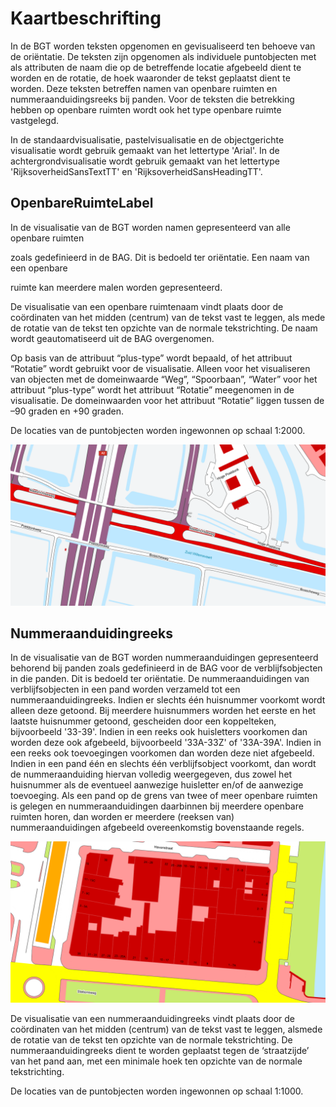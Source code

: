 Kaartbeschrifting
=================

In de BGT worden teksten opgenomen en gevisualiseerd ten behoeve van de
oriëntatie. De teksten zijn opgenomen als individuele puntobjecten met als
attributen de naam die op de betreffende locatie afgebeeld dient te worden en de
rotatie, de hoek waaronder de tekst geplaatst dient te worden. Deze teksten
betreffen namen van openbare ruimten en nummeraanduidingsreeks bij panden. Voor
de teksten die betrekking hebben op openbare ruimten wordt ook het type openbare
ruimte vastgelegd.

In de standaardvisualisatie, pastelvisualisatie en de objectgerichte
visualisatie wordt gebruik gemaakt van het lettertype 'Arial'. In de
achtergrondvisualisatie wordt gebruik gemaakt van het lettertype
'RijksoverheidSansTextTT' en 'RijksoverheidSansHeadingTT'.

OpenbareRuimteLabel 
--------------------

In de visualisatie van de BGT worden namen gepresenteerd van alle openbare
ruimten

zoals gedefinieerd in de BAG. Dit is bedoeld ter oriëntatie. Een naam van een
openbare

ruimte kan meerdere malen worden gepresenteerd.

De visualisatie van een openbare ruimtenaam vindt plaats door de coördinaten van
het midden (centrum) van de tekst vast te leggen, als mede de rotatie van de
tekst ten opzichte van de normale tekstrichting. De naam wordt geautomatiseerd
uit de BAG overgenomen.

Op basis van de attribuut “plus-type” wordt bepaald, of het attribuut “Rotatie”
wordt gebruikt voor de visualisatie. Alleen voor het visualiseren van objecten
met de domeinwaarde “Weg”, “Spoorbaan”, “Water” voor het attribuut “plus-type”
wordt het attribuut “Rotatie” meegenomen in de visualisatie. De domeinwaarden
voor het attribuut “Rotatie” liggen tussen de –90 graden en +90 graden.

De locaties van de puntobjecten worden ingewonnen op schaal 1:2000.

![](media/2a67e08159d0d0b32b43784bd15b544e.png)

Nummeraanduidingreeks 
----------------------

In de visualisatie van de BGT worden nummeraanduidingen gepresenteerd behorend
bij panden zoals gedefinieerd in de BAG voor de verblijfsobjecten in die panden.
Dit is bedoeld ter oriëntatie. De nummeraanduidingen van verblijfsobjecten in
een pand worden verzameld tot een nummeraanduidingreeks. Indien er slechts één
huisnummer voorkomt wordt alleen deze getoond. Bij meerdere huisnummers worden
het eerste en het laatste huisnummer getoond, gescheiden door een koppelteken,
bijvoorbeeld '33-39'. Indien in een reeks ook huisletters voorkomen dan worden
deze ook afgebeeld, bijvoorbeeld '33A-33Z' of '33A-39A'. Indien in een reeks ook
toevoegingen voorkomen dan worden deze niet afgebeeld. Indien in een pand één en
slechts één verblijfsobject voorkomt, dan wordt de nummeraanduiding hiervan
volledig weergegeven, dus zowel het huisnummer als de eventueel aanwezige
huisletter en/of de aanwezige toevoeging. Als een pand op de grens van twee of
meer openbare ruimten is gelegen en nummeraanduidingen daarbinnen bij meerdere
openbare ruimten horen, dan worden er meerdere (reeksen van) nummeraanduidingen
afgebeeld overeenkomstig bovenstaande regels.

![](media/76b08a1a00c0cd2271863edcaf4047d8.png)

De visualisatie van een nummeraanduidingreeks vindt plaats door de coördinaten
van het midden (centrum) van de tekst vast te leggen, alsmede de rotatie van de
tekst ten opzichte van de normale tekstrichting. De nummeraanduidingreeks dient
te worden geplaatst tegen de ‘straatzijde’ van het pand aan, met een minimale
hoek ten opzichte van de normale tekstrichting.

De locaties van de puntobjecten worden ingewonnen op schaal 1:1000.
